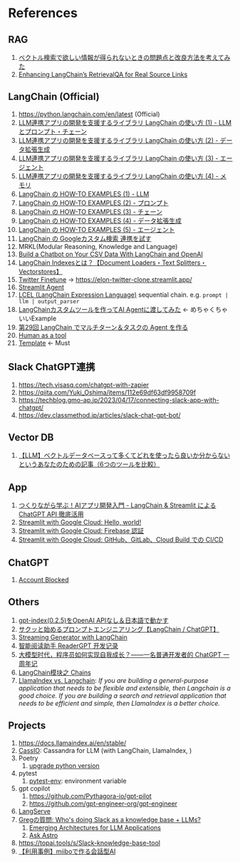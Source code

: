 # References

## RAG

1. [ベクトル検索で欲しい情報が得られないときの問題点と改良方法を考えてみた](https://dev.classmethod.jp/articles/problem-and-improve-methods-of-vector-search/)
1. [Enhancing LangChain’s RetrievalQA for Real Source Links](https://medium.com/@nakamasato/enhancing-langchains-retrievalqa-for-real-source-links-53713c7d802a)

## LangChain (Official)
1. https://python.langchain.com/en/latest (Official)
1. [LLM連携アプリの開発を支援するライブラリ LangChain の使い方 (1) - LLMとプロンプト・チェーン](https://note.com/npaka/n/n61ad59380a43)
1. [LLM連携アプリの開発を支援するライブラリ LangChain の使い方 (2) - データ拡張生成](https://note.com/npaka/n/n2f89fb3bf91b)
1. [LLM連携アプリの開発を支援するライブラリ LangChain の使い方 (3) - エージェント](https://note.com/npaka/n/n6b7a07e492f1)
1. [LLM連携アプリの開発を支援するライブラリ LangChain の使い方 (4) - メモリ](https://note.com/npaka/n/n95e5bce0e1d6)
1. [LangChain の HOW-TO EXAMPLES (1) - LLM](https://note.com/npaka/n/n716dfd26094d)
1. [LangChain の HOW-TO EXAMPLES (2) - プロンプト](https://note.com/npaka/n/n97aac2da03f4)
1. [LangChain の HOW-TO EXAMPLES (3) - チェーン](https://note.com/npaka/n/n886960b89de1)
1. [LangChain の HOW-TO EXAMPLES (4) - データ拡張生成](https://note.com/npaka/n/nb9b70619939a)
1. [LangChain の HOW-TO EXAMPLES (5) - エージェント](https://note.com/npaka/n/nb28aa5f38c0d)
1. [LangChain の Googleカスタム検索 連携を試す](https://note.com/npaka/n/nd9a4a26a8932)
1. MRKL(Modular Reasoning, Knowledge and Language)
1. [Build a Chatbot on Your CSV Data With LangChain and OpenAI](https://betterprogramming.pub/build-a-chatbot-on-your-csv-data-with-langchain-and-openai-ed121f85f0cd)
1. [LangChain Indexesとは？【Document Loaders・Text Splitters・Vectorstores】](https://zenn.dev/umi_mori/books/prompt-engineer/viewer/langchain_indexes)
1. [Twitter Finetune](https://github.com/langchain-ai/twitter-finetune) -> https://elon-twitter-clone.streamlit.app/
1. [Streamlit Agent](https://github.com/langchain-ai/streamlit-agent)
1. [LCEL (LangChain Expression Language)](https://python.langchain.com/docs/expression_language/) sequential chain. e.g. `prompt | llm | output_parser`
1. [LangChainカスタムツールを作ってAI Agentに渡してみた](https://note.com/astropomeai/n/n714867753751) <- めちゃくちゃいいExample
1. [第29回 LangChain でマルチターン＆タスクの Agent を作る](https://www.ogis-ri.co.jp/otc/hiroba/technical/similar-document-search/part29.html)
1. [Human as a tool](https://python.langchain.com/docs/integrations/tools/human_tools)
1. [Template](https://python.langchain.com/docs/templates/) <- Must


## Slack ChatGPT連携
1. https://tech.visasq.com/chatgpt-with-zapier
1. https://qiita.com/Yuki_Oshima/items/112e69df63df9958709f
1. https://techblog.gmo-ap.jp/2023/04/17/connecting-slack-app-with-chatgpt/
1. https://dev.classmethod.jp/articles/slack-chat-gpt-bot/

## Vector DB
1. [【LLM】ベクトルデータベースって多くてどれを使ったら良いか分からないというあなたのための記事（6つのツールを比較）](https://zenn.dev/moekidev/articles/9e8b85025d590e)

## App
1. [つくりながら学ぶ！AIアプリ開発入門 - LangChain & Streamlit による ChatGPT API 徹底活用](https://zenn.dev/ml_bear/books/d1f060a3f166a5)
1. [Streamlit with Google Cloud: Hello, world!](https://zenn.dev/google_cloud_jp/articles/streamlit-01-hello)
1. [Streamlit with Google Cloud: Firebase 認証](https://zenn.dev/google_cloud_jp/articles/streamlit-02-firebase)
1. [Streamlit with Google Cloud: GitHub、GitLab、Cloud Build での CI/CD](https://zenn.dev/google_cloud_jp/articles/streamlit-04-cicd)
## ChatGPT
1. [Account Blocked](https://community.openai.com/t/sorry-you-have-been-blocked-by-chatgpt/190053)

## Others

1. [gpt-index(0.2.5)をOpenAI APIなし＆日本語で動かす](https://note.com/oshizo/n/n137aaa2c29d4)
1. [サクッと始めるプロンプトエンジニアリング【LangChain / ChatGPT】](https://zenn.dev/umi_mori/books/prompt-engineer)
1. [Streaming Generator with LangChain](https://gist.github.com/mortymike/70711b028311681e5f3c6511031d5d43#langchain-streaming-example)
1. [智能阅读助手 ReaderGPT 开发记录](https://mp.weixin.qq.com/s/I5btAn54wqUGsXBcDN0G9A)
1. [大模型时代，程序员如何实现自我成长？——一名普通开发者的 ChatGPT 一周年记](https://liduos.com/the-hacker-guide-to-llms.html)
1. [LangChain模块之 Chains](https://aitutor.liduos.com/02-langchain/02-2-1.html)
1. [LlamaIndex vs. Langchain](https://stackoverflow.com/questions/76990736/differences-between-langchain-llamaindex): *If you are building a general-purpose application that needs to be flexible and extensible, then Langchain is a good choice. If you are building a search and retrieval application that needs to be efficient and simple, then LlamaIndex is a better choice.*

## Projects

1. https://docs.llamaindex.ai/en/stable/
1. [CassIO](https://cassio.org/): Cassandra for LLM (with LangChain, LlamaIndex, )
1. Poetry
    1. [upgrade python version](https://qiita.com/watame/items/8900d4d51f97e7ad3a89)
1. pytest
    1. [pytest-env](https://pypi.org/project/pytest-env/): environment variable
1. gpt copilot
    1. https://github.com/Pythagora-io/gpt-pilot
    1. https://github.com/gpt-engineer-org/gpt-engineer
1. [LangServe](https://python.langchain.com/docs/langserve)
1. [Gregの質問: Who's doing Slack as a knowledge base + LLMs?](https://twitter.com/GregKamradt/status/1735784098197840265)
    1. [Emerging Architectures for LLM Applications](https://a16z.com/emerging-architectures-for-llm-applications/)
    1. [Ask Astro](https://github.com/astronomer/ask-astro)
1. https://topai.tools/s/Slack-knowledge-base-tool
1. [【利用事例】miiboで作る会話型AI](https://note.com/miibo/m/ma82aceda74a8)
